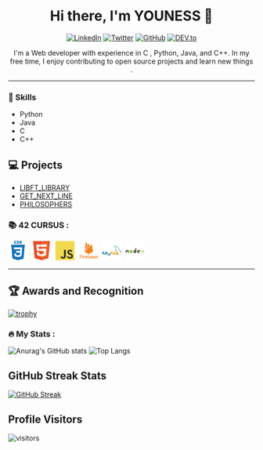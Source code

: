 <h1 align="center">Hi there, I'm YOUNESS 👋</h1> 

<p align="center">
<!--   <a href="[Your Personal Website]"><img src="https://img.shields.io/badge/-Website-FF4088?style=flat-square&logo=Google-Chrome&logoColor=white" alt="Personal Website"></a> -->
  <a href="https://www.linkedin.com/in/ghari-youness/"><img src="https://img.shields.io/badge/-LinkedIn-0077B5?style=flat-square&logo=Linkedin&logoColor=white" alt="LinkedIn"></a>
  <a href="https://twitter.com/GhariYouness"><img src="https://img.shields.io/badge/-Twitter-1DA1F2?style=flat-square&logo=Twitter&logoColor=white" alt="Twitter"></a>
  <a href="https://github.com/yghari"><img src="https://img.shields.io/badge/-GitHub-181717?style=flat-square&logo=GitHub&logoColor=white" alt="GitHub"></a>
  <a href="https://dev.to/yghari"><img src="https://img.shields.io/badge/-DEV-0A0A0A?style=flat-square&logo=Dev.to&logoColor=white" alt="DEV.to"></a>
</p>

<p align="center">I'm a Web developer with experience in C , Python, Java, and C++. In my free time, I enjoy contributing to open source projects and learn new things .</p>

---

### 🚀 Skills

- Python
- Java
- C
- C++

## 💻 Projects

- [LIBFT_LIBRARY](https://github.com/yghari/ft_libft42project)
- [GET_NEXT_LINE](https://github.com/yghari/get_next_line)
- [PHILOSOPHERS](https://github.com/yghari/philosophers)

### 📚 42 CURSUS :

<!-- <a href="https://github.com/oakoudad/badge42"><img src="https://badge.mediaplus.ma/binary/yghari" alt="yghari's 42 stats" /></a> -->

<div>
 
  <img src="https://github.com/devicons/devicon/blob/master/icons/css3/css3-plain-wordmark.svg"  title="CSS3" alt="CSS" width="40" height="40"/>&nbsp;
  <img src="https://github.com/devicons/devicon/blob/master/icons/html5/html5-original.svg" title="HTML5" alt="HTML" width="40" height="40"/>&nbsp;
  <img src="https://github.com/devicons/devicon/blob/master/icons/javascript/javascript-original.svg" title="JavaScript" alt="JavaScript" width="40" height="40"/>&nbsp;
  <img src="https://github.com/devicons/devicon/blob/master/icons/firebase/firebase-plain-wordmark.svg" title="Firebase" alt="Firebase" width="40" height="40"/>&nbsp;
  <img src="https://github.com/devicons/devicon/blob/master/icons/mysql/mysql-original-wordmark.svg" title="MySQL"  alt="MySQL" width="40" height="40"/>&nbsp;
  <img src="https://github.com/devicons/devicon/blob/master/icons/nodejs/nodejs-original-wordmark.svg" title="NodeJS" alt="NodeJS" width="40" height="40"/>&nbsp;

  
</div>

---

## 🏆 Awards and Recognition

[![trophy](https://github-profile-trophy.vercel.app/?username=yghari)](https://github.com/ryo-ma/github-profile-trophy)

### :fire: My Stats :

![Anurag's GitHub stats](https://github-readme-stats.vercel.app/api?username=yghari&show_icons=true&theme=radical)
![Top Langs](https://github-readme-stats.vercel.app/api/top-langs/?username=yghari&theme=tokyonight)

## GitHub Streak Stats

[![GitHub Streak](https://streak-stats.demolab.com/?user=yghari&theme=dark)](https://git.io/streak-stats)

<!-- ## Github Stats

<img align="left" alt="your-github-stats" src="https://github-readme-stats.vercel.app/api?username=yghari&show_icons=true&hide_border=true" /> -->

## Profile Visitors

![visitors](https://visitor-badge.glitch.me/badge?page_id=yghari.yghari)



